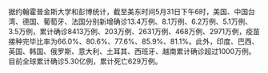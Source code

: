 据约翰霍普金斯大学和彭博统计，截至美东时间5月31日下午6时，美国、中国台湾、德国、葡萄牙、法国分别新增确诊13.4万例、8.1万例、6.2万例、5.1万例、3.5万例，累计确诊8413万例、203万例、2631万例、468万例、2971万例，疫苗接种完毕比率为66.0%、80.6%、77.6%、85.9%、81.1%。此外，印度、巴西、英国、韩国、俄罗斯、意大利、土耳其、西班牙、越南累计确诊超过1000万例。目前全球累计确诊5.30亿例，累计死亡629万例。